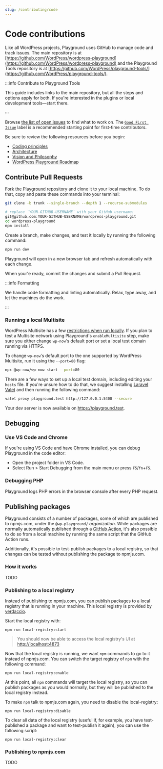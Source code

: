 ```yaml
---
slug: /contributing/code
---
```


# Code contributions

Like all WordPress projects, Playground uses GitHub to manage code and track issues. The main repository is at [https://github.com/WordPress/wordpress-playground](https://github.com/WordPress/wordpress-playground) and the Playground Tools repository is at [https://github.com/WordPress/playground-tools/](https://github.com/WordPress/playground-tools/).

:::info Contribute to Playground Tools

This guide includes links to the main repository, but all the steps and options apply for both. If you're interested in the plugins or local development tools—start there.

:::

Browse [the list of open issues](https://github.com/wordpress/wordpress-playground/issues) to find what to work on. The [`Good First Issue`](https://github.com/wordpress/wordpress-playground/issues?q=is%3Aopen+is%3Aissue+label%3A%22Good+First+Issue%22) label is a recommended starting point for first-time contributors.

Be sure to review the following resources before you begin:

-   [Coding principles](/contributing/coding-standards)
-   [Architecture](/developers/architecture)
-   [Vision and Philosophy](https://github.com/WordPress/wordpress-playground/issues/472)
-   [WordPress Playground Roadmap](https://github.com/WordPress/wordpress-playground/issues/525)

## Contribute Pull Requests

[Fork the Playground repository](https://github.com/WordPress/wordpress-playground/fork) and clone it to your local machine. To do that, copy and paste these commands into your terminal:

```bash
git clone -b trunk --single-branch --depth 1 --recurse-submodules

# replace `YOUR-GITHUB-USERNAME` with your GitHub username:
git@github.com:YOUR-GITHUB-USERNAME/wordpress-playground.git
cd wordpress-playground
npm install
```

Create a branch, make changes, and test it locally by running the following command:

```bash
npm run dev
```

Playground will open in a new browser tab and refresh automatically with each change.

When your'e ready, commit the changes and submit a Pull Request.

:::info Formatting

We handle code formatting and linting automatically. Relax, type away, and let the machines do the work.

:::

### Running a local Multisite

WordPress Multisite has a few [restrictions when run locally](https://developer.wordpress.org/advanced-administration/multisite/prepare-network/#restrictions). If you plan to test a Multisite network using Playground's `enableMultisite` step, make sure you either change `wp-now`'s default port or set a local test domain running via HTTPS.

To change `wp-now`'s default port to the one supported by WordPress Multisite, run it using the `--port=80` flag:

```bash
npx @wp-now/wp-now start --port=80
```

There are a few ways to set up a local test domain, including editing your `hosts` file. If you're unsure how to do that, we suggest installing [Laravel Valet](https://laravel.com/docs/11.x/valet) and then running the following command:

```bash
valet proxy playground.test http://127.0.0.1:5400 --secure
```

Your dev server is now available on https://playground.test.

## Debugging

### Use VS Code and Chrome

If you're using VS Code and have Chrome installed, you can debug Playground in the code editor:

-   Open the project folder in VS Code.
-   Select Run > Start Debugging from the main menu or press `F5`/`fn`+`F5`.

### Debugging PHP

Playground logs PHP errors in the browser console after every PHP request.

## Publishing packages

Playground consists of a number of packages, some of which are published to npmjs.com, under the `@wp-playground/` _organization_. While packages are normally automatically published through a [GitHub Action](https://github.com/WordPress/wordpress-playground/actions/workflows/publish-npm-packages.yml), it's also possible to do so from a local machine by running the same script that the GitHub Action runs.

Additionally, it's possible to test-publish packages to a local registry, so that changes can be tested without publishing the package to npmjs.com.

### How it works

TODO

### Publishing to a local registry

Instead of publishing to npmjs.com, you can publish packages to a local registry that is running in your machine. This local registry is provided by [verdaccio](https://verdaccio.org).

Start the local registry with:

```shell
npm run local-registry:start
```

> You should now be able to access the local registry's UI at [http://localhost:4873](http://localhost:4873)

Now that the local registry is running, we want `npm` commands to go to it instead of npmjs.com. You can switch the target registry of `npm` with the following command:

```shell
npm run local-registry:enable
```

At this point, all `npm` commands will target the local registry, so you can publish packages as you would normally, but they will be published to the local registry instead.

To make `npm` talk to npmjs.com again, you need to disable the local-registry:

```shell
npm run local-registry:disable
```

To clear all data of the local registry (useful if, for example, you have test-published a package and want to test-publish it again), you can use the following script:

```shell
npm run local-registry:clear
```

### Publishing to npmjs.com

TODO
